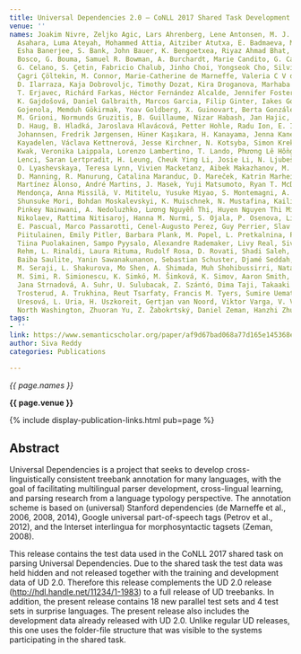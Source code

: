```yaml
---
title: Universal Dependencies 2.0 – CoNLL 2017 Shared Task Development and Test Data
venue: ''
names: Joakim Nivre, Zeljko Agic, Lars Ahrenberg, Lene Antonsen, M. J. Aranzabe, Masayuki
  Asahara, Luma Ateyah, Mohammed Attia, Aitziber Atutxa, E. Badmaeva, Miguel Ballesteros,
  Esha Banerjee, S. Bank, John Bauer, K. Bengoetxea, Riyaz Ahmad Bhat, E. Bick, C.
  Bosco, G. Bouma, Samuel R. Bowman, A. Burchardt, Marie Candito, G. Caron, G. Eryigit,
  G. Celano, S. Çetin, Fabricio Chalub, Jinho Choi, Yongseok Cho, Silvie Cinková,
  Çagri Çöltekin, M. Connor, Marie-Catherine de Marneffe, Valeria C V de Paiva, A.
  D. Ilarraza, Kaja Dobrovoljc, Timothy Dozat, Kira Droganova, Marhaba Eli, A. Elkahky,
  T. Erjavec, Richárd Farkas, Héctor Fernández Alcalde, Jennifer Foster, Cláudia Freitas,
  K. Gajdošová, Daniel Galbraith, Marcos Garcia, Filip Ginter, Iakes Goenaga, Koldo
  Gojenola, Memduh Gökirmak, Yoav Goldberg, X. Guinovart, Berta Gonzáles Saavedra,
  M. Grioni, Normunds Gruzitis, B. Guillaume, Nizar Habash, Jan Hajic, L. My, K. Harris,
  D. Haug, B. Hladká, Jaroslava Hlavácová, Petter Hohle, Radu Ion, E. Irimia, Anders
  Johannsen, Fredrik Jørgensen, Hüner Kaşıkara, H. Kanayama, Jenna Kanerva, Tolga
  Kayadelen, Václava Kettnerová, Jesse Kirchner, N. Kotsyba, Simon Krek, Sookyoung
  Kwak, Veronika Laippala, Lorenzo Lambertino, T. Lando, Phương Lê Hồng, Alessandro
  Lenci, Saran Lertpradit, H. Leung, Cheuk Ying Li, Josie Li, N. Ljubešić, O. Loginova,
  O. Lyashevskaya, Teresa Lynn, Vivien Macketanz, Aibek Makazhanov, M. Mandl, Christopher
  D. Manning, R. Manurung, Catalina Maranduc, D. Mareček, Katrin Marheinecke, Héctor
  Martínez Alonso, André Martins, J. Masek, Yuji Matsumoto, Ryan T. McDonald, Gustavo
  Mendonça, Anna Missilä, V. Mititelu, Yusuke Miyao, S. Montemagni, A. More, L. Romero,
  Shunsuke Mori, Bohdan Moskalevskyi, K. Muischnek, N. Mustafina, Kaili Müürisep,
  Pinkey Nainwani, A. Nedoluzhko, Lương Nguyễn Thị, Huyen Nguyen Thi Minh, Vitaly
  Nikolaev, Rattima Nitisaroj, Hanna M. Nurmi, S. Ojala, P. Osenova, Lilja Øvrelid,
  E. Pascual, Marco Passarotti, Cenel-Augusto Perez, Guy Perrier, Slav Petrov, Jussi
  Piitulainen, Emily Pitler, Barbara Plank, M. Popel, L. Pretkalnina, Prokopis Prokopidis,
  Tiina Puolakainen, Sampo Pyysalo, Alexandre Rademaker, Livy Real, Siva Reddy, Georg
  Rehm, L. Rinaldi, Laura Rituma, Rudolf Rosa, D. Rovati, Shadi Saleh, M. Sanguinetti,
  Baiba Saulite, Yanin Sawanakunanon, Sebastian Schuster, Djamé Seddah, W. Seeker,
  M. Seraji, L. Shakurova, Mo Shen, A. Shimada, Muh Shohibussirri, Natalia Silveira,
  M. Simi, R. Simionescu, K. Simkó, M. Šimková, K. Simov, Aaron Smith, Antonio Stella,
  Jana Strnadová, A. Suhr, U. Sulubacak, Z. Szántó, Dima Taji, Takaaki Tanaka, Trond
  Trosterud, A. Trukhina, Reut Tsarfaty, Francis M. Tyers, Sumire Uematsu, Zdenka
  Uresová, L. Uria, H. Uszkoreit, Gertjan van Noord, Viktor Varga, V. Vincze, Jonathan
  North Washington, Zhuoran Yu, Z. Žabokrtský, Daniel Zeman, Hanzhi Zhu
tags:
- ''
link: https://www.semanticscholar.org/paper/af9d67bad068a77d165e145368e98bf7bd7cce72
author: Siva Reddy
categories: Publications

---
```


*{{ page.names }}*

**{{ page.venue }}**

{% include display-publication-links.html pub=page %}

## Abstract

Universal Dependencies is a project that seeks to develop cross-linguistically consistent treebank annotation for many languages, with the goal of facilitating multilingual parser development, cross-lingual learning, and parsing research from a language typology perspective. The annotation scheme is based on (universal) Stanford dependencies (de Marneffe et al., 2006, 2008, 2014), Google universal part-of-speech tags (Petrov et al., 2012), and the Interset interlingua for morphosyntactic tagsets (Zeman, 2008). 
 
This release contains the test data used in the CoNLL 2017 shared task on parsing Universal Dependencies. Due to the shared task the test data was held hidden and not released together with the training and development data of UD 2.0. Therefore this release complements the UD 2.0 release (http://hdl.handle.net/11234/1-1983) to a full release of UD treebanks. In addition, the present release contains 18 new parallel test sets and 4 test sets in surprise languages. The present release also includes the development data already released with UD 2.0. Unlike regular UD releases, this one uses the folder-file structure that was visible to the systems participating in the shared task.